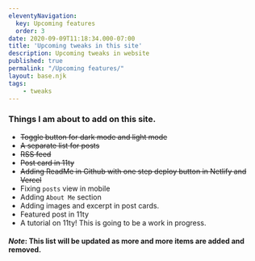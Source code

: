 ```yaml
---
eleventyNavigation:
  key: Upcoming features
  order: 3
date: 2020-09-09T11:18:34.000-07:00
title: 'Upcoming tweaks in this site'
description: Upcoming tweaks in website
published: true
permalink: "/Upcoming features/"
layout: base.njk
tags:
    - tweaks
---
```


### Things I am about to add on this site.

- ~~Toggle button for dark mode and light mode~~
- ~~A separate list for posts~~
- ~~RSS feed~~
- ~~Post card in 11ty~~
- ~~Adding ReadMe in Github with one step deploy button in Netlify and Vercel~~
- Fixing `posts` view in mobile
- Adding `About Me` section
- Adding images and excerpt in post cards.
- Featured post in 11ty
- A tutorial on 11ty! This is going to be a work in progress. 


#### *Note*: This list will be updated as more and more items are added and removed.